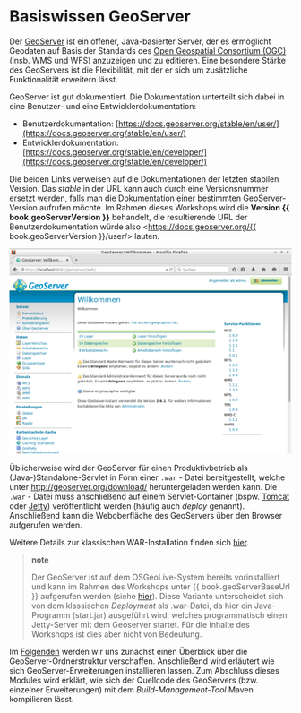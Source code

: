 # Basiswissen GeoServer

Der [GeoServer](http://geoserver.org/) ist ein offener, Java-basierter Server,
der es ermöglicht Geodaten auf Basis der Standards des [Open Geospatial Consortium (OGC)](https://www.opengeospatial.org/)
(insb. WMS und WFS) anzuzeigen und zu editieren. Eine besondere Stärke des GeoServers
ist die Flexibilität, mit der er sich um zusätzliche Funktionalität erweitern lässt.

GeoServer ist gut dokumentiert. Die Dokumentation unterteilt sich dabei
in eine Benutzer- und eine Entwicklerdokumentation:

* Benutzerdokumentation: [https://docs.geoserver.org/stable/en/user/](https://docs.geoserver.org/stable/en/user/)
* Entwicklerdokumentation: [https://docs.geoserver.org/stable/en/developer/](https://docs.geoserver.org/stable/en/developer/)

Die beiden Links verweisen auf die Dokumentationen der letzten stabilen Version.
Das *stable* in der URL kann auch durch eine Versionsnummer ersetzt werden, falls
man die Dokumentation einer bestimmten GeoServer-Version aufrufen möchte. Im Rahmen
dieses Workshops wird die **Version {{ book.geoServerVersion }}** behandelt, die resultierende
URL der Benutzerdokumentation würde also <https://docs.geoserver.org/{{ book.geoServerVersion }}/user/>
lauten.

![GeoServer-Weboberfläche nach erfolgreichem Login](../assets/geoserver_login_gui.png)

Üblicherweise wird der GeoServer für einen Produktivbetrieb als (Java-)Standalone-Servlet
in Form einer `.war` - Datei bereitgestellt, welche unter <http://geoserver.org/download/>
heruntergeladen werden kann. Die `.war` - Datei muss anschließend auf einem
Servlet-Container (bspw. [Tomcat](https://tomcat.apache.org/) oder
[Jetty](https://eclipse.org/jetty/)) veröffentlicht werden (häufig auch *deploy* genannt). Anschließend
kann die Weboberfläche des GeoServers über den Browser aufgerufen werden.

Weitere Details zur klassischen WAR-Installation finden sich
[hier](https://docs.geoserver.org/stable/en/user/installation/war.html).

> **note**
>
> Der GeoServer ist auf dem OSGeoLive-System bereits vorinstalliert und kann im
> Rahmen des Workshops unter {{ book.geoServerBaseUrl }} aufgerufen werden
> (siehe [hier](../environment/README.md)). Diese Variante unterscheidet sich von
> dem klassischen *Deployment* als .war-Datei, da hier ein Java-Programm
> (start.jar) ausgeführt wird, welches programmatisch einen Jetty-Server mit dem
> Geoserver startet. Für die Inhalte des Workshops ist dies aber nicht von Bedeutung.

Im [Folgenden](../ui/index.html) werden wir uns zunächst einen Überblick über die GeoServer-Ordnerstruktur
verschaffen. Anschließend wird erläutert wie sich GeoServer-Erweiterungen
installieren lassen. Zum Abschluss dieses Modules wird erklärt, wie sich der
Quellcode des GeoServers (bzw. einzelner Erweiterungen) mit dem
*Build-Management-Tool* Maven kompilieren lässt.
